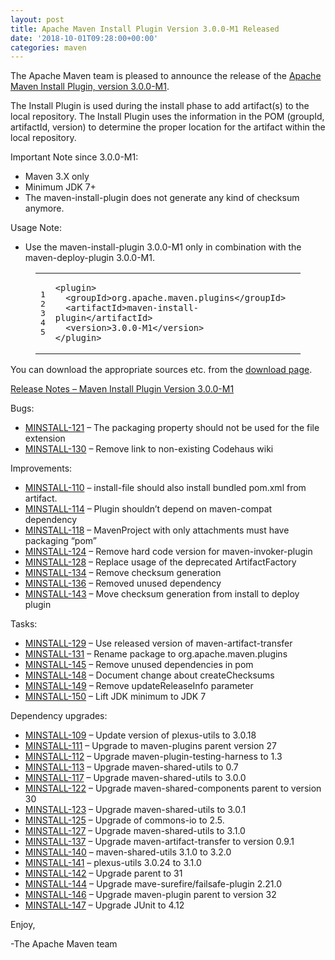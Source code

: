 ```yaml
---
layout: post
title: Apache Maven Install Plugin Version 3.0.0-M1 Released
date: '2018-10-01T09:28:00+00:00'
categories: maven
---
```

<div class="entry-content"><p>The Apache Maven team is pleased to announce the release of the
<a href="https://maven.apache.org/plugins/maven-install-plugin/">Apache Maven Install Plugin, version 3.0.0-M1</a>.</p>

<p>The Install Plugin is used during the install phase to add artifact(s) to the
local repository. The Install Plugin uses the information in the POM (groupId,
artifactId, version) to determine the proper location for the artifact within
the local repository.</p>

<p>Important Note since 3.0.0-M1:</p>

<ul>
<li>Maven 3.X only</li>
<li>Minimum JDK 7+</li>
<li>The maven-install-plugin does not generate any kind of checksum
anymore.</li>
</ul>


<p>Usage Note:</p>

<ul>
<li>Use the maven-install-plugin 3.0.0-M1 only in combination
with the maven-deploy-plugin 3.0.0-M1.</li>
</ul>


<figure class='code'><figcaption><span></span></figcaption><div class="highlight"><table><tr><td class="gutter"><pre class="line-numbers"><span class='line-number'>1</span>
<span class='line-number'>2</span>
<span class='line-number'>3</span>
<span class='line-number'>4</span>
<span class='line-number'>5</span>
</pre></td><td class='code'><pre><code class='xml'><span class='line'><span class="nt">&lt;plugin&gt;</span>
</span><span class='line'>  <span class="nt">&lt;groupId&gt;</span>org.apache.maven.plugins<span class="nt">&lt;/groupId&gt;</span>
</span><span class='line'>  <span class="nt">&lt;artifactId&gt;</span>maven-install-plugin<span class="nt">&lt;/artifactId&gt;</span>
</span><span class='line'>  <span class="nt">&lt;version&gt;</span>3.0.0-M1<span class="nt">&lt;/version&gt;</span>
</span><span class='line'><span class="nt">&lt;/plugin&gt;</span>
</span></code></pre></td></tr></table></div></figure>


<p>You can download the appropriate sources etc. from the <a href="https://maven.apache.org/plugins/maven-install-plugin/download.cgi">download page</a>.</p>

<!-- more -->


<p><a href="https://issues.apache.org/jira/secure/ReleaseNote.jspa?projectId=12317524&amp;version=12334343">Release Notes &ndash; Maven Install Plugin Version 3.0.0-M1</a></p>

<p>Bugs:</p>

<ul>
<li><a href="https://issues.apache.org/jira/browse/MINSTALL-121">MINSTALL-121</a> &ndash; The packaging property should not be used for the file extension</li>
<li><a href="https://issues.apache.org/jira/browse/MINSTALL-130">MINSTALL-130</a> &ndash; Remove link to non-existing Codehaus wiki</li>
</ul>


<p>Improvements:</p>

<ul>
<li><a href="https://issues.apache.org/jira/browse/MINSTALL-110">MINSTALL-110</a> &ndash; install-file should also install bundled pom.xml from artifact.</li>
<li><a href="https://issues.apache.org/jira/browse/MINSTALL-114">MINSTALL-114</a> &ndash; Plugin shouldn&rsquo;t depend on maven-compat dependency</li>
<li><a href="https://issues.apache.org/jira/browse/MINSTALL-118">MINSTALL-118</a> &ndash; MavenProject with only attachments must have packaging &ldquo;pom&rdquo;</li>
<li><a href="https://issues.apache.org/jira/browse/MINSTALL-124">MINSTALL-124</a> &ndash; Remove hard code version for maven-invoker-plugin</li>
<li><a href="https://issues.apache.org/jira/browse/MINSTALL-128">MINSTALL-128</a> &ndash; Replace usage of the deprecated ArtifactFactory</li>
<li><a href="https://issues.apache.org/jira/browse/MINSTALL-134">MINSTALL-134</a> &ndash; Remove checksum generation</li>
<li><a href="https://issues.apache.org/jira/browse/MINSTALL-136">MINSTALL-136</a> &ndash; Removed unused dependency</li>
<li><a href="https://issues.apache.org/jira/browse/MINSTALL-143">MINSTALL-143</a> &ndash; Move checksum generation from install to deploy plugin</li>
</ul>


<p>Tasks:</p>

<ul>
<li><a href="https://issues.apache.org/jira/browse/MINSTALL-129">MINSTALL-129</a> &ndash; Use released version of maven-artifact-transfer</li>
<li><a href="https://issues.apache.org/jira/browse/MINSTALL-131">MINSTALL-131</a> &ndash; Rename package to org.apache.maven.plugins</li>
<li><a href="https://issues.apache.org/jira/browse/MINSTALL-145">MINSTALL-145</a> &ndash; Remove unused dependencies in pom</li>
<li><a href="https://issues.apache.org/jira/browse/MINSTALL-148">MINSTALL-148</a> &ndash; Document change about createChecksums</li>
<li><a href="https://issues.apache.org/jira/browse/MINSTALL-149">MINSTALL-149</a> &ndash; Remove updateReleaseInfo parameter</li>
<li><a href="https://issues.apache.org/jira/browse/MINSTALL-150">MINSTALL-150</a> &ndash; Lift JDK minimum to JDK 7</li>
</ul>


<p>Dependency upgrades:</p>

<ul>
<li><a href="https://issues.apache.org/jira/browse/MINSTALL-109">MINSTALL-109</a> &ndash; Update version of plexus-utils to 3.0.18</li>
<li><a href="https://issues.apache.org/jira/browse/MINSTALL-111">MINSTALL-111</a> &ndash; Upgrade to maven-plugins parent version 27</li>
<li><a href="https://issues.apache.org/jira/browse/MINSTALL-112">MINSTALL-112</a> &ndash; Upgrade maven-plugin-testing-harness to 1.3</li>
<li><a href="https://issues.apache.org/jira/browse/MINSTALL-113">MINSTALL-113</a> &ndash; Upgrade maven-shared-utils to 0.7</li>
<li><a href="https://issues.apache.org/jira/browse/MINSTALL-117">MINSTALL-117</a> &ndash; Upgrade maven-shared-utils to 3.0.0</li>
<li><a href="https://issues.apache.org/jira/browse/MINSTALL-122">MINSTALL-122</a> &ndash; Upgrade maven-shared-components parent to version 30</li>
<li><a href="https://issues.apache.org/jira/browse/MINSTALL-123">MINSTALL-123</a> &ndash; Upgrade maven-shared-utils to 3.0.1</li>
<li><a href="https://issues.apache.org/jira/browse/MINSTALL-125">MINSTALL-125</a> &ndash; Upgrade of commons-io to 2.5.</li>
<li><a href="https://issues.apache.org/jira/browse/MINSTALL-127">MINSTALL-127</a> &ndash; Upgrade maven-shared-utils to 3.1.0</li>
<li><a href="https://issues.apache.org/jira/browse/MINSTALL-137">MINSTALL-137</a> &ndash; Upgrade maven-artifact-transfer to version 0.9.1</li>
<li><a href="https://issues.apache.org/jira/browse/MINSTALL-140">MINSTALL-140</a> &ndash; maven-shared-utils 3.1.0 to 3.2.0</li>
<li><a href="https://issues.apache.org/jira/browse/MINSTALL-141">MINSTALL-141</a> &ndash; plexus-utils 3.0.24 to 3.1.0</li>
<li><a href="https://issues.apache.org/jira/browse/MINSTALL-142">MINSTALL-142</a> &ndash; Upgrade parent to 31</li>
<li><a href="https://issues.apache.org/jira/browse/MINSTALL-144">MINSTALL-144</a> &ndash; Upgrade mave-surefire/failsafe-plugin 2.21.0</li>
<li><a href="https://issues.apache.org/jira/browse/MINSTALL-146">MINSTALL-146</a> &ndash; Upgrade maven-plugin parent to version 32</li>
<li><a href="https://issues.apache.org/jira/browse/MINSTALL-147">MINSTALL-147</a> &ndash; Upgrade JUnit to 4.12</li>
</ul>


<p>Enjoy,</p>

<p>-The Apache Maven team</p>
